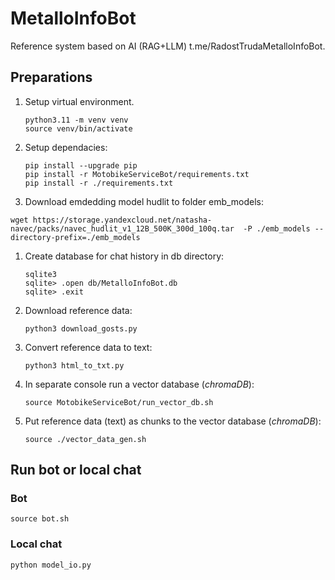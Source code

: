 # MetalloInfoBot
Reference system based on AI (RAG+LLM) t.me/RadostTrudaMetalloInfoBot. 


## Preparations
1. Setup virtual environment.
    ``` 
    python3.11 -m venv venv
    source venv/bin/activate
    ```
1. Setup dependacies:
    ```
    pip install --upgrade pip
    pip install -r MotobikeServiceBot/requirements.txt
    pip install -r ./requirements.txt
    ```
1. Download emdedding model hudlit to folder emb_models:
```
wget https://storage.yandexcloud.net/natasha-navec/packs/navec_hudlit_v1_12B_500K_300d_100q.tar  -P ./emb_models --directory-prefix=./emb_models 
```    

1. Create database for chat history in db directory:
    ```
    sqlite3
    sqlite> .open db/MetalloInfoBot.db
    sqlite> .exit
    ```

1. Download reference data:
    ```
    python3 download_gosts.py
    ```

1. Convert reference data to text:
    ```
    python3 html_to_txt.py
    ```
1. In separate console run a vector database (*chromaDB*):
    ```
    source MotobikeServiceBot/run_vector_db.sh 
    ```

1. Put reference data (text) as chunks to the vector database (*chromaDB*):
    ```
    source ./vector_data_gen.sh 
    ```

## Run bot or local chat

### Bot
```
source bot.sh
```

### Local chat
```
python model_io.py
```
